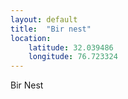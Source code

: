 ```yaml
--- 
layout: default
title:  "Bir nest"
location: 
    latitude: 32.039486
    longitude: 76.723324
---
```


Bir Nest